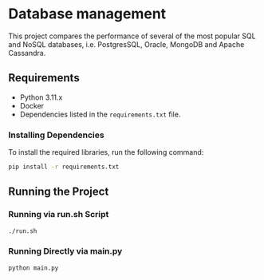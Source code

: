 # Database management

This project compares the performance of several of the most popular SQL and NoSQL databases, i.e. PostgresSQL, Oracle, MongoDB and Apache Cassandra.

## Requirements

- Python 3.11.x
- Docker
- Dependencies listed in the `requirements.txt` file.

### Installing Dependencies
To install the required libraries, run the following command:

```bash
pip install -r requirements.txt
```
## Running the Project

### Running via **run.sh** Script
  ```bash
./run.sh
```
### Running Directly via main.py
```bash
python main.py
```
